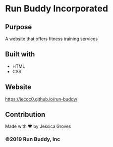 # Run Buddy Incorporated

## Purpose
A website that offers fitness training services

## Built with
* HTML
* CSS

## Website
https://jecoc0.github.io/run-buddy/

## Contribution
Made with ❤️ by Jessica Groves

### ©️2019 Run Buddy, Inc 